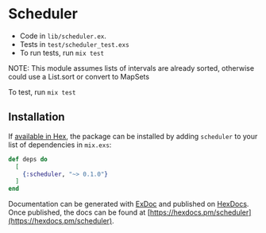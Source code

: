# Scheduler

- Code in `lib/scheduler.ex`.
- Tests in `test/scheduler_test.exs`
- To run tests, run `mix test`

NOTE: This module assumes lists of intervals are already sorted,
otherwise could use a List.sort or convert to MapSets

To test, run `mix test`

## Installation

If [available in Hex](https://hex.pm/docs/publish), the package can be installed
by adding `scheduler` to your list of dependencies in `mix.exs`:

```elixir
def deps do
  [
    {:scheduler, "~> 0.1.0"}
  ]
end
```

Documentation can be generated with [ExDoc](https://github.com/elixir-lang/ex_doc)
and published on [HexDocs](https://hexdocs.pm). Once published, the docs can
be found at [https://hexdocs.pm/scheduler](https://hexdocs.pm/scheduler).

